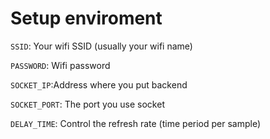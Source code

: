 # Setup enviroment

`SSID`: Your wifi SSID (usually your wifi name)
 
`PASSWORD`: Wifi password

`SOCKET_IP`:Address where you put backend

`SOCKET_PORT`: The port you use socket

`DELAY_TIME`: Control the refresh rate (time period per sample)